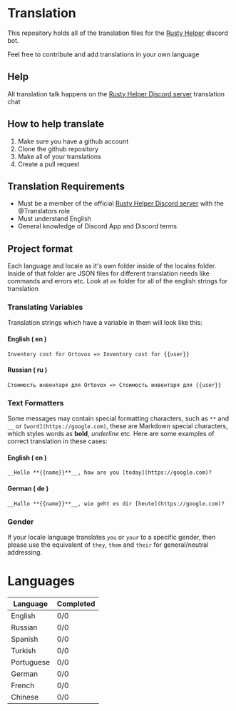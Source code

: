 # Translation

This repository holds all of the translation files for the [Rusty Helper](https://top.gg/bot/708645572906844190) discord bot.

Feel free to contribute and add translations in your own language

## Help

All translation talk happens on the [Rusty Helper Discord server](https://discord.gg/78rdzbPMpP) translation chat

## How to help translate

1. Make sure you have a github account
2. Clone the github repository
3. Make all of your translations
4. Create a pull request

## Translation Requirements

* Must be a member of the official [Rusty Helper Discord server](https://discord.gg/78rdzbPMpP) with the @Translators role
* Must understand English
* General knowledge of Discord App and Discord terms

## Project format

Each language and locale as it's own folder inside of the locales folder. Inside of that folder are JSON files for different translation needs like commands and errors etc. Look at `en` folder for all of the english strings for translation

### Translating Variables

Translation strings which have a variable in them will look like this:

#### English ( en )
```
Inventory cost for Ortovox => Inventory cost for {{user}}
```

#### Russian ( ru )
```
Стоимость инвентаря для Ortovox => Стоимость инвентаря для {{user}}
```

### Text Formatters

Some messages may contain special formatting characters, such as `**` and `__` or `[word](https://google.com)`, these are Markdown special characters, which styles words as **bold**, _underline_ etc. Here are some examples of correct translation in these cases:

#### English ( en )
```
__Hello **{{name}}**__, how are you [today](https://google.com)?
```

#### German ( de )
```
__Hallo **{{name}}**__, wie geht es dir [heute](https://google.com)?
```

### Gender

If your locale language translates `you` or `your` to a specific gender, then please use the equivalent of `they`, `them` and `their` for general/neutral addressing.

# Languages

| Language   | Completed |
|------------|-----------|
| English    | 0/0       |
| Russian    | 0/0       |
| Spanish    | 0/0       |
| Turkish    | 0/0       |
| Portuguese | 0/0       |
| German     | 0/0       |
| French     | 0/0       |
| Chinese    | 0/0       |